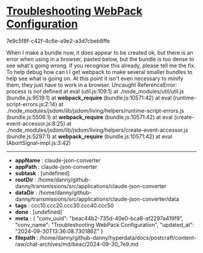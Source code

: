 # [Troubleshooting WebPack Configuration](https://claude.ai/chat/beac44b2-735d-40e0-bca8-af2297a419f9)

7e9c5f8f-c42f-4c6e-a9e2-a3d7cbeb8ffe

When I make a bundle now, it does appear to be created ok, but there is an error when using in a browser, pasted below,  but the bundle is too dense to see what's going wrong. If you recognise this already, please tell me the fix. To help debug how can I I get webpack to make several smaller bundles to help see what is going on. At this point it isn't even necessary to minify them, they just have to work in a browser.
Uncaught ReferenceError: process is not defined
    at eval (util.js:109:1)
    at ./node_modules/util/util.js (bundle.js:9519:1)
    at __webpack_require__ (bundle.js:10571:42)
    at eval (runtime-script-errors.js:2:14)
    at ./node_modules/jsdom/lib/jsdom/living/helpers/runtime-script-errors.js (bundle.js:5506:1)
    at __webpack_require__ (bundle.js:10571:42)
    at eval (create-event-accessor.js:8:25)
    at ./node_modules/jsdom/lib/jsdom/living/helpers/create-event-accessor.js (bundle.js:5297:1)
    at __webpack_require__ (bundle.js:10571:42)
    at eval (AbortSignal-impl.js:3:42)

---

* **appName** : claude-json-converter
* **appPath** : claude-json-converter
* **subtask** : [undefined]
* **rootDir** : /home/danny/github-danny/transmissions/src/applications/claude-json-converter
* **dataDir** : /home/danny/github-danny/transmissions/src/applications/claude-json-converter/data
* **tags** : ccc10.ccc20.ccc30.ccc40.ccc50
* **done** : [undefined]
* **meta** : {
  "conv_uuid": "beac44b2-735d-40e0-bca8-af2297a419f9",
  "conv_name": "Troubleshooting WebPack Configuration",
  "updated_at": "2024-09-30T13:36:08.730186Z"
}
* **filepath** : /home/danny/github-danny/hyperdata/docs/postcraft/content-raw/chat-archives/md/beac/2024-09-30_7e9.md